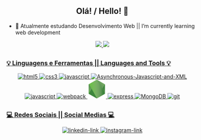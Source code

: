 <div align="center">

  ## Olá! / Hello! 👋
  
</div>

  - 🌱 Atualmente estudando Desenvolvimento Web || I’m currently learning web development

<div align="center" style="gap: 100px">
  <a href="https://github.com/Vitor7rs">
  <img width="47%" src="https://github-readme-stats.vercel.app/api?username=Vitor7rs&show_icons=true&theme=onedark&include_all_commits=true&count_private=true"/>
  <img width="47%" src="https://github-readme-stats.vercel.app/api/top-langs/?username=Vitor7rs&layout=compact&langs_count=7&theme=onedark"/>
</div> 
  
  ##
  ### :bulb: Linguagens e Ferramentas || Languages and Tools :bulb:
  
<div align="center">
  <img height='49px' src="https://cdn.jsdelivr.net/gh/devicons/devicon/icons/html5/html5-original-wordmark.svg" alt="html5"/>
  <img height='49px' src="https://cdn.jsdelivr.net/gh/devicons/devicon/icons/css3/css3-original-wordmark.svg" alt="css3"/>
  <img height='49px' src="https://cdn.jsdelivr.net/gh/devicons/devicon/icons/javascript/javascript-original.svg" alt="javascript"/>
  <img height='49px' src="https://i.imgur.com/5AX7gff.png" alt="Asynchronous-Javascript-and-XML"/>
  <img height='49px' src="https://cdn.jsdelivr.net/gh/devicons/devicon/icons/react/react-original-wordmark.svg" alt="javascript"/>
  <img height='49px' src="https://cdn.jsdelivr.net/gh/devicons/devicon/icons/webpack/webpack-original.svg" alt="webpack"/>
  <img height='49px' src="https://raw.githubusercontent.com/github/explore/80688e429a7d4ef2fca1e82350fe8e3517d3494d/topics/nodejs/nodejs.png" />
  <img height='49px' src="https://cdn.jsdelivr.net/gh/devicons/devicon/icons/express/express-original.svg" alt="express"/>
  <img height='49px' src="https://cdn.jsdelivr.net/gh/devicons/devicon/icons/mongodb/mongodb-original-wordmark.svg" alt="MongoDB"/>
  <img height='49px' src="https://cdn.jsdelivr.net/gh/devicons/devicon/icons/git/git-original.svg" alt="git" />
</div>

 ##
 
 ### :computer: Redes Sociais || Social Medias :computer: 
  
<div align="center">
  <a href="https://www.linkedin.com/in/vitor-macedo-38852b214/">
    <img src="https://img.shields.io/badge/LinkedIn-0077B5?style=for-the-badge&logo=linkedin&logoColor=white" alt="linkedin-link" />
  </a>
  <a href="https://www.instagram.com/vitor7rs/?hl=pt-br">
    <img src="https://img.shields.io/badge/Instagram-E4405F?style=for-the-badge&logo=instagram&logoColor=white" alt="instagram-link" />
  </a>

</div>
